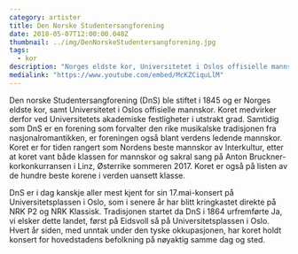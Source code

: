 ```yaml
---
category: artister
title: Den Norske Studentersangforening
date: 2018-05-07T12:00:00.048Z
thumbnail: ../img/DenNorskeStudentersangforening.jpg
tags:
  - kor
description: "Norges eldste kor, Universitetet i Oslos offisielle mannskor og forvalter av den rike musikalske tradisjonen fra nasjonalromantikken."
medialink: "https://www.youtube.com/embed/McKZCiquLlM"
---
```

Den norske Studentersangforening (DnS) ble stiftet i 1845 og er Norges eldste kor, samt Universitetet i Oslos offisielle mannskor. Koret medvirker derfor ved Universitetets akademiske festligheter i utstrakt grad. Samtidig som DnS er en forening som forvalter den rike musikalske tradisjonen fra nasjonalromantikken, er foreningen også blant verdens ledende mannskor. Koret er for tiden rangert som Nordens beste mannskor av Interkultur, etter at koret vant både klassen for mannskor og sakral sang på Anton Bruckner-korkonkurransen i Linz, Østerrike sommeren 2017. Koret er også på listen av de hundre beste korene i verden uansett klasse.

DnS er i dag kanskje aller mest kjent for sin 17.mai-konsert på Universitetsplassen i Oslo, som i senere år har blitt kringkastet direkte på NRK P2 og NRK Klassisk. Tradisjonen startet da DnS i 1864 urfremførte Ja, vi elsker dette landet, først på Eidsvoll så på Universitetsplassen i Oslo. Hvert år siden, med unntak under den tyske okkupasjonen, har koret holdt konsert for hovedstadens befolkning på nøyaktig samme dag og sted.
